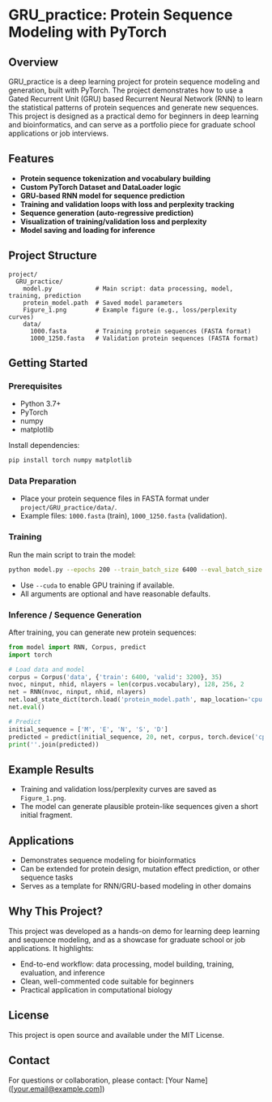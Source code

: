 # GRU_practice: Protein Sequence Modeling with PyTorch

## Overview

GRU_practice is a deep learning project for protein sequence modeling and generation, built with PyTorch. The project demonstrates how to use a Gated Recurrent Unit (GRU) based Recurrent Neural Network (RNN) to learn the statistical patterns of protein sequences and generate new sequences. This project is designed as a practical demo for beginners in deep learning and bioinformatics, and can serve as a portfolio piece for graduate school applications or job interviews.

## Features
- **Protein sequence tokenization and vocabulary building**
- **Custom PyTorch Dataset and DataLoader logic**
- **GRU-based RNN model for sequence prediction**
- **Training and validation loops with loss and perplexity tracking**
- **Sequence generation (auto-regressive prediction)**
- **Visualization of training/validation loss and perplexity**
- **Model saving and loading for inference**

## Project Structure
```
project/
  GRU_practice/
    model.py            # Main script: data processing, model, training, prediction
    protein_model.path  # Saved model parameters
    Figure_1.png        # Example figure (e.g., loss/perplexity curves)
    data/
      1000.fasta        # Training protein sequences (FASTA format)
      1000_1250.fasta   # Validation protein sequences (FASTA format)
```

## Getting Started

### Prerequisites
- Python 3.7+
- PyTorch
- numpy
- matplotlib

Install dependencies:
```bash
pip install torch numpy matplotlib
```

### Data Preparation
- Place your protein sequence files in FASTA format under `project/GRU_practice/data/`.
- Example files: `1000.fasta` (train), `1000_1250.fasta` (validation).

### Training
Run the main script to train the model:
```bash
python model.py --epochs 200 --train_batch_size 6400 --eval_batch_size 3200 --max_sql 35 --cuda
```
- Use `--cuda` to enable GPU training if available.
- All arguments are optional and have reasonable defaults.

### Inference / Sequence Generation
After training, you can generate new protein sequences:
```python
from model import RNN, Corpus, predict
import torch

# Load data and model
corpus = Corpus('data', {'train': 6400, 'valid': 3200}, 35)
nvoc, ninput, nhid, nlayers = len(corpus.vocabulary), 128, 256, 2
net = RNN(nvoc, ninput, nhid, nlayers)
net.load_state_dict(torch.load('protein_model.path', map_location='cpu'))
net.eval()

# Predict
initial_sequence = ['M', 'E', 'N', 'S', 'D']
predicted = predict(initial_sequence, 20, net, corpus, torch.device('cpu'), 35)
print(''.join(predicted))
```

## Example Results
- Training and validation loss/perplexity curves are saved as `Figure_1.png`.
- The model can generate plausible protein-like sequences given a short initial fragment.

## Applications
- Demonstrates sequence modeling for bioinformatics
- Can be extended for protein design, mutation effect prediction, or other sequence tasks
- Serves as a template for RNN/GRU-based modeling in other domains

## Why This Project?
This project was developed as a hands-on demo for learning deep learning and sequence modeling, and as a showcase for graduate school or job applications. It highlights:
- End-to-end workflow: data processing, model building, training, evaluation, and inference
- Clean, well-commented code suitable for beginners
- Practical application in computational biology

## License
This project is open source and available under the MIT License.

## Contact
For questions or collaboration, please contact: [Your Name] ([your.email@example.com])
